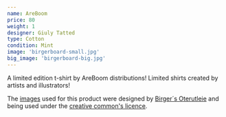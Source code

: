 ```yaml
---
name: AreBoom
price: 80
weight: 1
designer: Giuly Tatted
type: Cotton
condition: Mint
image: 'birgerboard-small.jpg'
big_image: 'birgerboard-big.jpg'
---
```


A limited edition t-shirt by AreBoom distributions! Limited shirts created by artists and illustrators!

The [images][flickr] used for this product were designed by [Birger´s Oterutleie][designer] and being used under the [creative common's licence][licence].

[flickr]: http://www.flickr.com/photos/50290212@N05/16189931266
[designer]: http://birgersoterutleie.com
[licence]: http://creativecommons.org/licenses/by/2.0
